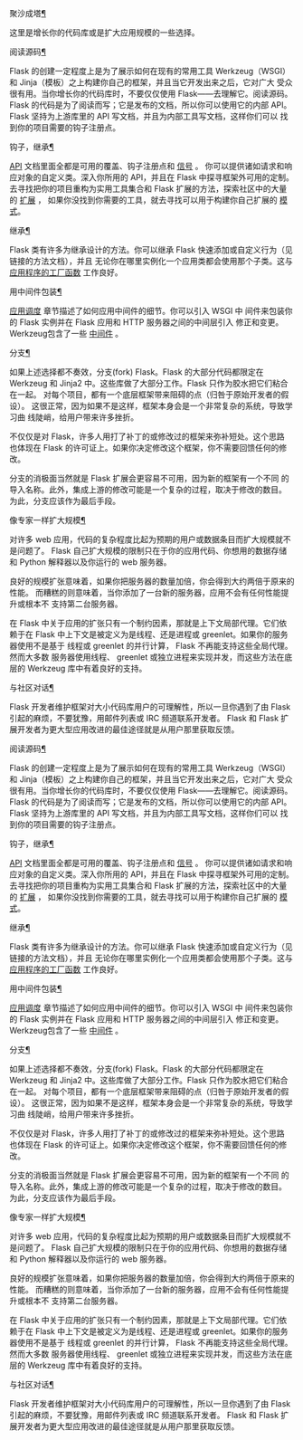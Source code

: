 
<span id="becomingbig" ></span>
聚沙成塔[¶](#becomingbig)

这里是增长你的代码库或是扩大应用规模的一些选择。


<span id="id2" ></span>
阅读源码[¶](#id2)

Flask 的创建一定程度上是为了展示如何在现有的常用工具 Werkzeug（WSGI）
和 Jinja（模板）之上构建你自己的框架，并且当它开发出来之后，它对广大
受众很有用。当你增长你的代码库时，不要仅仅使用 Flask——去理解它。阅读源码。
Flask 的代码是为了阅读而写；它是发布的文档，所以你可以使用它的内部 API。
Flask 坚持为上游库里的 API 写文档，并且为内部工具写文档，这样你们可以
找到你的项目需要的钩子注册点。





<span id="id3" ></span>
钩子，继承[¶](#id3)

[API](http://docs.pythontab.com/flask/flask0.10/api.html#api) 文档里面全都是可用的覆盖、钩子注册点和 [信号](http://docs.pythontab.com/flask/flask0.10/signals.html#signals) 。
你可以提供诸如请求和响应对象的自定义类。深入你所用的 API，并且在
Flask 中探寻框架外可用的定制。去寻找把你的项目重构为实用工具集合和
Flask 扩展的方法，探索社区中的大量的 [扩展](http://flask.pocoo.org/extensions/) ，
如果你没找到你需要的工具，就去寻找可以用于构建你自己扩展的
[模式](http://docs.torriacg.org/docs/flask/patterns/)。





<span id="id6" ></span>
继承[¶](#id6)

Flask 类有许多为继承设计的方法。你可以继承
Flask 快速添加或自定义行为（见链接的方法文档），并且
无论你在哪里实例化一个应用类都会使用那个子类。这与
[应用程序的工厂函数](http://docs.pythontab.com/flask/flask0.10/patterns/appfactories.html#app-factories) 工作良好。





<span id="id7" ></span>
用中间件包装[¶](#id7)

[应用调度](http://docs.pythontab.com/flask/flask0.10/patterns/appdispatch.html#app-dispatch) 章节描述了如何应用中间件的细节。你可以引入 WSGI 中
间件来包装你的 Flask 实例并在 Flask 应用和 HTTP 服务器之间的中间层引入
修正和变更。Werkzeug包含了一些
[中间件](http://werkzeug.pocoo.org/docs/middlewares/) 。





<span id="id9" ></span>
分支[¶](#id9)

如果上述选择都不奏效，分支(fork) Flask。Flask 的大部分代码都限定在 Werkzeug
和 Jinja2 中。这些库做了大部分工作。Flask 只作为胶水把它们粘合在一起。
对每个项目，都有一个底层框架带来阻碍的点（归咎于原始开发者的假设）。
这很正常，因为如果不是这样，框架本身会是一个非常复杂的系统，导致学习曲
线陡峭，给用户带来许多挫折。


不仅仅是对 Flask，许多人用打了补丁的或修改过的框架来弥补短处。这个思路
也体现在 Flask 的许可证上。如果你决定修改这个框架，你不需要回馈任何的修
改。


分支的消极面当然就是 Flask 扩展会更容易不可用，因为新的框架有一个不同
的导入名称。此外，集成上游的修改可能是一个复杂的过程，取决于修改的数目。
为此，分支应该作为最后手段。





<span id="id10" ></span>
像专家一样扩大规模[¶](#id10)

对许多 web 应用，代码的复杂程度比起为预期的用户或数据条目而扩大规模就不
是问题了。 Flask 自己扩大规模的限制只在于你的应用代码、你想用的数据存储
和 Python 解释器以及你运行的 web 服务器。


良好的规模扩张意味着，如果你把服务器的数量加倍，你会得到大约两倍于原来的性能。
而糟糕的则意味着，当你添加了一台新的服务器，应用不会有任何性能提升或根本不
支持第二台服务器。


在 Flask 中关于应用的扩张只有一个制约因素，那就是上下文局部代理。它们依赖于在
Flask 中上下文是被定义为是线程、还是进程或 greenlet。如果你的服务器使用不是基于
线程或 greenlet 的并行计算， Flask 不再能支持这些全局代理。然而大多数
服务器使用线程、 greenlet 或独立进程来实现并发，而这些方法在底层的
Werkzeug 库中有着良好的支持。





<span id="id11" ></span>
与社区对话[¶](#id11)

Flask 开发者维护框架对大小代码库用户的可理解性，所以一旦你遇到了由
Flask 引起的麻烦，不要犹豫，用邮件列表或 IRC 频道联系开发者。 Flask 和
Flask 扩展开发者为更大型应用改进的最佳途径就是从用户那里获取反馈。








<span id="id2" ></span>
阅读源码[¶](#id2)

Flask 的创建一定程度上是为了展示如何在现有的常用工具 Werkzeug（WSGI）
和 Jinja（模板）之上构建你自己的框架，并且当它开发出来之后，它对广大
受众很有用。当你增长你的代码库时，不要仅仅使用 Flask——去理解它。阅读源码。
Flask 的代码是为了阅读而写；它是发布的文档，所以你可以使用它的内部 API。
Flask 坚持为上游库里的 API 写文档，并且为内部工具写文档，这样你们可以
找到你的项目需要的钩子注册点。





<span id="id3" ></span>
钩子，继承[¶](#id3)

[API](http://docs.pythontab.com/flask/flask0.10/api.html#api) 文档里面全都是可用的覆盖、钩子注册点和 [信号](http://docs.pythontab.com/flask/flask0.10/signals.html#signals) 。
你可以提供诸如请求和响应对象的自定义类。深入你所用的 API，并且在
Flask 中探寻框架外可用的定制。去寻找把你的项目重构为实用工具集合和
Flask 扩展的方法，探索社区中的大量的 [扩展](http://flask.pocoo.org/extensions/) ，
如果你没找到你需要的工具，就去寻找可以用于构建你自己扩展的
[模式](http://docs.torriacg.org/docs/flask/patterns/)。





<span id="id6" ></span>
继承[¶](#id6)

Flask 类有许多为继承设计的方法。你可以继承
Flask 快速添加或自定义行为（见链接的方法文档），并且
无论你在哪里实例化一个应用类都会使用那个子类。这与
[应用程序的工厂函数](http://docs.pythontab.com/flask/flask0.10/patterns/appfactories.html#app-factories) 工作良好。





<span id="id7" ></span>
用中间件包装[¶](#id7)

[应用调度](http://docs.pythontab.com/flask/flask0.10/patterns/appdispatch.html#app-dispatch) 章节描述了如何应用中间件的细节。你可以引入 WSGI 中
间件来包装你的 Flask 实例并在 Flask 应用和 HTTP 服务器之间的中间层引入
修正和变更。Werkzeug包含了一些
[中间件](http://werkzeug.pocoo.org/docs/middlewares/) 。





<span id="id9" ></span>
分支[¶](#id9)

如果上述选择都不奏效，分支(fork) Flask。Flask 的大部分代码都限定在 Werkzeug
和 Jinja2 中。这些库做了大部分工作。Flask 只作为胶水把它们粘合在一起。
对每个项目，都有一个底层框架带来阻碍的点（归咎于原始开发者的假设）。
这很正常，因为如果不是这样，框架本身会是一个非常复杂的系统，导致学习曲
线陡峭，给用户带来许多挫折。


不仅仅是对 Flask，许多人用打了补丁的或修改过的框架来弥补短处。这个思路
也体现在 Flask 的许可证上。如果你决定修改这个框架，你不需要回馈任何的修
改。


分支的消极面当然就是 Flask 扩展会更容易不可用，因为新的框架有一个不同
的导入名称。此外，集成上游的修改可能是一个复杂的过程，取决于修改的数目。
为此，分支应该作为最后手段。





<span id="id10" ></span>
像专家一样扩大规模[¶](#id10)

对许多 web 应用，代码的复杂程度比起为预期的用户或数据条目而扩大规模就不
是问题了。 Flask 自己扩大规模的限制只在于你的应用代码、你想用的数据存储
和 Python 解释器以及你运行的 web 服务器。


良好的规模扩张意味着，如果你把服务器的数量加倍，你会得到大约两倍于原来的性能。
而糟糕的则意味着，当你添加了一台新的服务器，应用不会有任何性能提升或根本不
支持第二台服务器。


在 Flask 中关于应用的扩张只有一个制约因素，那就是上下文局部代理。它们依赖于在
Flask 中上下文是被定义为是线程、还是进程或 greenlet。如果你的服务器使用不是基于
线程或 greenlet 的并行计算， Flask 不再能支持这些全局代理。然而大多数
服务器使用线程、 greenlet 或独立进程来实现并发，而这些方法在底层的
Werkzeug 库中有着良好的支持。





<span id="id11" ></span>
与社区对话[¶](#id11)

Flask 开发者维护框架对大小代码库用户的可理解性，所以一旦你遇到了由
Flask 引起的麻烦，不要犹豫，用邮件列表或 IRC 频道联系开发者。 Flask 和
Flask 扩展开发者为更大型应用改进的最佳途径就是从用户那里获取反馈。





